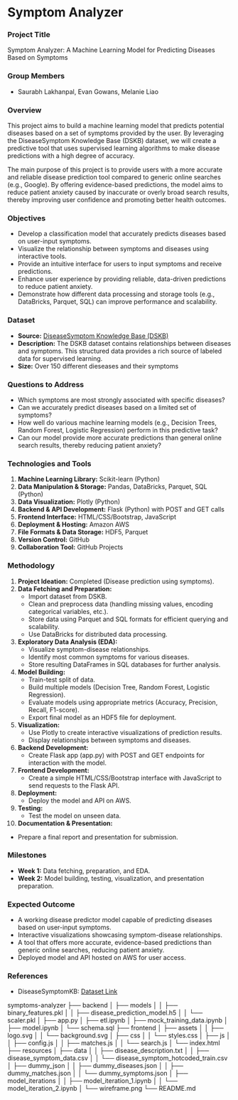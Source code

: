 # Symptom Analyzer

### Project Title
Symptom Analyzer: A Machine Learning Model for Predicting Diseases Based on Symptoms

### Group Members
- Saurabh Lakhanpal, Evan Gowans, Melanie Liao

### Overview
This project aims to build a machine learning model that predicts potential diseases based on a set of symptoms provided by the user. By leveraging the DiseaseSymptom Knowledge Base (DSKB) dataset, we will create a predictive tool that uses supervised learning algorithms to make disease predictions with a high degree of accuracy.

The main purpose of this project is to provide users with a more accurate and reliable disease prediction tool compared to generic online searches (e.g., Google). By offering evidence-based predictions, the model aims to reduce patient anxiety caused by inaccurate or overly broad search results, thereby improving user confidence and promoting better health outcomes.

### Objectives
- Develop a classification model that accurately predicts diseases based on user-input symptoms.
- Visualize the relationship between symptoms and diseases using interactive tools.
- Provide an intuitive interface for users to input symptoms and receive predictions.
- Enhance user experience by providing reliable, data-driven predictions to reduce patient anxiety.
- Demonstrate how different data processing and storage tools (e.g., DataBricks, Parquet, SQL) can improve performance and scalability.

### Dataset
- **Source:** [DiseaseSymptom Knowledge Base (DSKB)](https://people.dbmi.columbia.edu/~friedma/Projects/DiseaseSymptomKB/index.html)
- **Description:** The DSKB dataset contains relationships between diseases and symptoms. This structured data provides a rich source of labeled data for supervised learning.
- **Size:** Over 150 different dieseases and their symptoms 

### Questions to Address
- Which symptoms are most strongly associated with specific diseases?
- Can we accurately predict diseases based on a limited set of symptoms?
- How well do various machine learning models (e.g., Decision Trees, Random Forest, Logistic Regression) perform in this predictive task?
- Can our model provide more accurate predictions than general online search results, thereby reducing patient anxiety?

### Technologies and Tools
1. **Machine Learning Library:** Scikit-learn (Python)
2. **Data Manipulation & Storage:** Pandas, DataBricks, Parquet, SQL (Python)
3. **Data Visualization:** Plotly (Python)
4. **Backend & API Development:** Flask (Python) with POST and GET calls
5. **Frontend Interface:** HTML/CSS/Bootstrap, JavaScript
6. **Deployment & Hosting:** Amazon AWS
7. **File Formats & Data Storage:** HDF5, Parquet
8. **Version Control:** GitHub
9. **Collaboration Tool:** GitHub Projects

### Methodology
1. **Project Ideation:** Completed (Disease prediction using symptoms).
2. **Data Fetching and Preparation:**
   - Import dataset from DSKB.
   - Clean and preprocess data (handling missing values, encoding categorical variables, etc.).
   - Store data using Parquet and SQL formats for efficient querying and scalability.
   - Use DataBricks for distributed data processing.
3. **Exploratory Data Analysis (EDA):**
   - Visualize symptom-disease relationships.
   - Identify most common symptoms for various diseases.
   - Store resulting DataFrames in SQL databases for further analysis.
4. **Model Building:**
   - Train-test split of data.
   - Build multiple models (Decision Tree, Random Forest, Logistic Regression).
   - Evaluate models using appropriate metrics (Accuracy, Precision, Recall, F1-score).
   - Export final model as an HDF5 file for deployment.
5. **Visualization:**
   - Use Plotly to create interactive visualizations of prediction results.
   - Display relationships between symptoms and diseases.
6. **Backend Development:**
   - Create Flask app (app.py) with POST and GET endpoints for interaction with the model.
7. **Frontend Development:**
   - Create a simple HTML/CSS/Bootstrap interface with JavaScript to send requests to the Flask API.
8. **Deployment:**
   - Deploy the model and API on AWS.
9. **Testing:**
   - Test the model on unseen data.
10. **Documentation & Presentation:**
   - Prepare a final report and presentation for submission.

### Milestones
- **Week 1:** Data fetching, preparation, and EDA.
- **Week 2:** Model building, testing, visualization, and presentation preparation.

### Expected Outcome
- A working disease predictor model capable of predicting diseases based on user-input symptoms.
- Interactive visualizations showcasing symptom-disease relationships.
- A tool that offers more accurate, evidence-based predictions than generic online searches, reducing patient anxiety.
- Deployed model and API hosted on AWS for user access.

### References
- DiseaseSymptomKB: [Dataset Link](https://people.dbmi.columbia.edu/~friedma/Projects/DiseaseSymptomKB/index.html)

symptoms-analyzer
├── backend
│   ├── models
│   │   ├── binary_features.pkl
│   │   ├── disease_prediction_model.h5
│   │   └── scaler.pkl
│   ├── app.py
│   ├── etl.ipynb
│   ├── mock_training_data.ipynb
│   ├── model.ipynb
│   └── schema.sql
├── frontend
│   ├── assets
│   │   ├── logo.svg
│   │   └── background.svg
│   ├── css
│   │   └── styles.css
│   ├── js
│   │   ├── config.js
│   │   ├── matches.js
│   │   └── search.js
│   └── index.html
├── resources
│   ├── data
│   │   ├── disease_description.txt
│   │   ├── disease_symptom_data.csv
│   │   └── disease_symptom_hotcoded_train.csv
│   ├── dummy_json
│   │   ├── dummy_diseases.json
│   │   ├── dummy_matches.json
│   │   └── dummy_symptoms.json
│   ├── model_iterations
│   │   ├── model_iteration_1.ipynb
│   │   └── model_iteration_2.ipynb
│   └── wireframe.png
└── README.md

